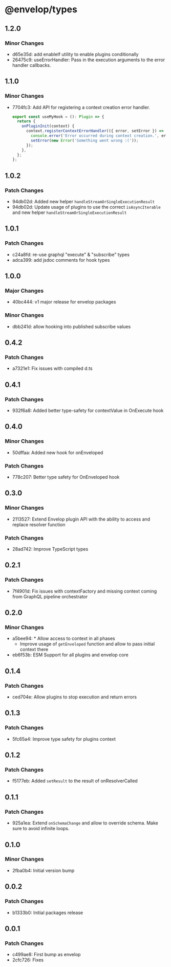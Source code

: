 # @envelop/types

## 1.2.0

### Minor Changes

- d65e35d: add enableIf utility to enable plugins conditionally
- 26475c9: useErrorHandler: Pass in the execution arguments to the error handler callbacks.

## 1.1.0

### Minor Changes

- 7704fc3: Add API for registering a context creation error handler.

  ```ts
  export const useMyHook = (): Plugin => {
    return {
      onPluginInit(context) {
        context.registerContextErrorHandler(({ error, setError }) => {
          console.error('Error occurred during context creation.', error);
          setError(new Error('Something went wrong :('));
        });
      },
    };
  };
  ```

## 1.0.2

### Patch Changes

- 94db02d: Added new helper `handleStreamOrSingleExecutionResult`
- 94db02d: Update usage of plugins to use the correct `isAsyncIterable` and new helper `handleStreamOrSingleExecutionResult`

## 1.0.1

### Patch Changes

- c24a8fd: re-use graphql "execute" & "subscribe" types
- adca399: add jsdoc comments for hook types

## 1.0.0

### Major Changes

- 40bc444: v1 major release for envelop packages

### Minor Changes

- dbb241d: allow hooking into published subscribe values

## 0.4.2

### Patch Changes

- a7321e1: Fix issues with compiled d.ts

## 0.4.1

### Patch Changes

- 932f6a8: Added better type-safety for contextValue in OnExecute hook

## 0.4.0

### Minor Changes

- 50dffaa: Added new hook for onEnveloped

### Patch Changes

- 778c207: Better type safety for OnEnveloped hook

## 0.3.0

### Minor Changes

- 2113527: Extend Envelop plugin API with the ability to access and replace resolver function

### Patch Changes

- 28ad742: Improve TypeScript types

## 0.2.1

### Patch Changes

- 7f4901d: Fix issues with contextFactory and missing context coming from GraphQL pipeline orchestrator

## 0.2.0

### Minor Changes

- a5bee94: \* Allow access to context in all phases
  - Improve usage of `getEnveloped` function and allow to pass initial context there
- eb6f53b: ESM Support for all plugins and envelop core

## 0.1.4

### Patch Changes

- ced704e: Allow plugins to stop execution and return errors

## 0.1.3

### Patch Changes

- 5fc65a4: Improve type safety for plugins context

## 0.1.2

### Patch Changes

- f5177eb: Added `setResult` to the result of onResolverCalled

## 0.1.1

### Patch Changes

- 925a1ea: Extend `onSchemaChange` and allow to override schema. Make sure to avoid infinite loops.

## 0.1.0

### Minor Changes

- 2fba0b4: Initial version bump

## 0.0.2

### Patch Changes

- b1333b0: Initial packages release

## 0.0.1

### Patch Changes

- c499ae8: First bump as envelop
- 2cfc726: Fixes

